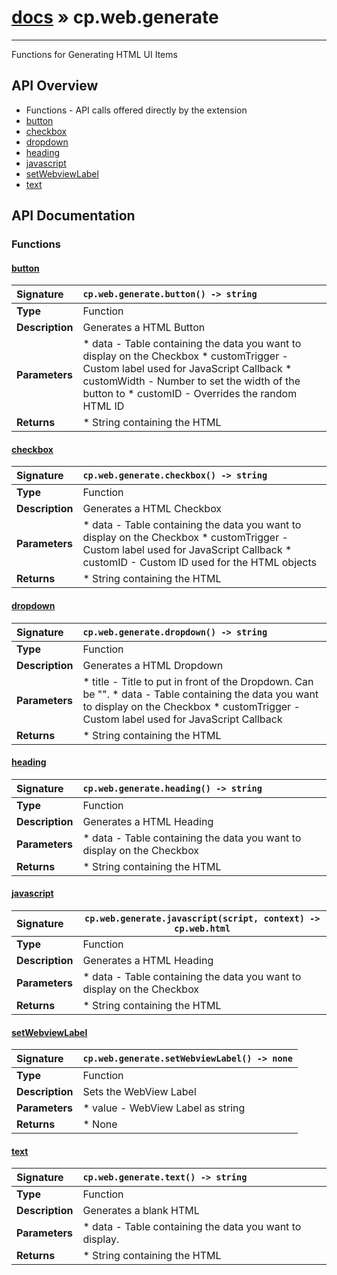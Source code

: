 # [docs](index.md) » cp.web.generate
---

Functions for Generating HTML UI Items

## API Overview
* Functions - API calls offered directly by the extension
 * [button](#button)
 * [checkbox](#checkbox)
 * [dropdown](#dropdown)
 * [heading](#heading)
 * [javascript](#javascript)
 * [setWebviewLabel](#setwebviewlabel)
 * [text](#text)

## API Documentation

### Functions

#### [button](#button)
| <span style="float: left;">**Signature**</span> | <span style="float: left;">`cp.web.generate.button() -> string` </span>                                                          |
| -----------------------------------------------------|---------------------------------------------------------------------------------------------------------|
| **Type**                                             | Function                                                                                         |
| **Description**                                      | Generates a HTML Button                                                                                         |
| **Parameters**                                       |  * data - Table containing the data you want to display on the Checkbox * customTrigger - Custom label used for JavaScript Callback * customWidth - Number to set the width of the button to * customID - Overrides the random HTML ID                                       |
| **Returns**                                          |  * String containing the HTML                                                |

#### [checkbox](#checkbox)
| <span style="float: left;">**Signature**</span> | <span style="float: left;">`cp.web.generate.checkbox() -> string` </span>                                                          |
| -----------------------------------------------------|---------------------------------------------------------------------------------------------------------|
| **Type**                                             | Function                                                                                         |
| **Description**                                      | Generates a HTML Checkbox                                                                                         |
| **Parameters**                                       |  * data - Table containing the data you want to display on the Checkbox * customTrigger - Custom label used for JavaScript Callback * customID - Custom ID used for the HTML objects                                       |
| **Returns**                                          |  * String containing the HTML                                                |

#### [dropdown](#dropdown)
| <span style="float: left;">**Signature**</span> | <span style="float: left;">`cp.web.generate.dropdown() -> string` </span>                                                          |
| -----------------------------------------------------|---------------------------------------------------------------------------------------------------------|
| **Type**                                             | Function                                                                                         |
| **Description**                                      | Generates a HTML Dropdown                                                                                         |
| **Parameters**                                       |  * title - Title to put in front of the Dropdown. Can be "". * data - Table containing the data you want to display on the Checkbox * customTrigger - Custom label used for JavaScript Callback                                       |
| **Returns**                                          |  * String containing the HTML                                                |

#### [heading](#heading)
| <span style="float: left;">**Signature**</span> | <span style="float: left;">`cp.web.generate.heading() -> string` </span>                                                          |
| -----------------------------------------------------|---------------------------------------------------------------------------------------------------------|
| **Type**                                             | Function                                                                                         |
| **Description**                                      | Generates a HTML Heading                                                                                         |
| **Parameters**                                       |  * data - Table containing the data you want to display on the Checkbox                                       |
| **Returns**                                          |  * String containing the HTML                                                |

#### [javascript](#javascript)
| <span style="float: left;">**Signature**</span> | <span style="float: left;">`cp.web.generate.javascript(script, context) -> cp.web.html` </span>                                                          |
| -----------------------------------------------------|---------------------------------------------------------------------------------------------------------|
| **Type**                                             | Function                                                                                         |
| **Description**                                      | Generates a HTML Heading                                                                                         |
| **Parameters**                                       |  * data - Table containing the data you want to display on the Checkbox                                       |
| **Returns**                                          |  * String containing the HTML                                                |

#### [setWebviewLabel](#setwebviewlabel)
| <span style="float: left;">**Signature**</span> | <span style="float: left;">`cp.web.generate.setWebviewLabel() -> none` </span>                                                          |
| -----------------------------------------------------|---------------------------------------------------------------------------------------------------------|
| **Type**                                             | Function                                                                                         |
| **Description**                                      | Sets the WebView Label                                                                                         |
| **Parameters**                                       |  * value - WebView Label as string                                       |
| **Returns**                                          |  * None                                                |

#### [text](#text)
| <span style="float: left;">**Signature**</span> | <span style="float: left;">`cp.web.generate.text() -> string` </span>                                                          |
| -----------------------------------------------------|---------------------------------------------------------------------------------------------------------|
| **Type**                                             | Function                                                                                         |
| **Description**                                      | Generates a blank HTML                                                                                         |
| **Parameters**                                       |  * data - Table containing the data you want to display.                                       |
| **Returns**                                          |  * String containing the HTML                                                |


